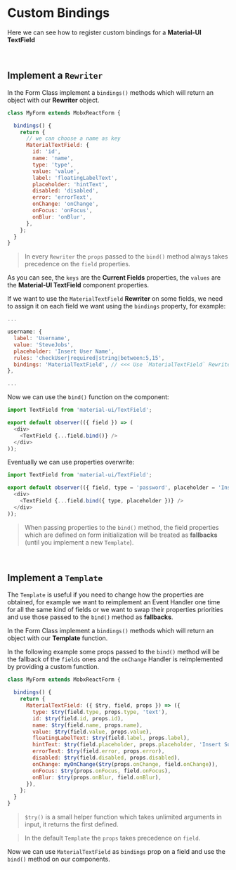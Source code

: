 # Custom Bindings

Here we can see how to register custom bindings for a **Material-UI TextField**

<br>

## Implement a `Rewriter`

In the Form Class implement a `bindings()` methods which will return an object with our **Rewriter** object.

```javascript
class MyForm extends MobxReactForm {

  bindings() {
    return {
      // we can choose a name as key
      MaterialTextField: {
        id: 'id',
        name: 'name',
        type: 'type',
        value: 'value',
        label: 'floatingLabelText',
        placeholder: 'hintText',
        disabled: 'disabled',
        error: 'errorText',
        onChange: 'onChange',
        onFocus: 'onFocus',
        onBlur: 'onBlur',
      },
    };
  }
}
```

> In every `Rewriter` the `props` passed to the `bind()` method always takes precedence on the `field` properties.

As you can see, the `keys` are the **Current Fields** properties, the `values` are the **Material-UI TextField** component properties.

If we want to use the `MaterialTextField` **Rewriter** on some fields, we need to assign it on each field we want using the `bindings` property, for example:

```javascript
...

username: {
  label: 'Username',
  value: 'SteveJobs',
  placeholder: 'Insert User Name',
  rules: 'checkUser|required|string|between:5,15',
  bindings: 'MaterialTextField', // <<< Use `MaterialTextField` Rewriter
},

...
```

Now we can use the `bind()` function on the component:

```javascript
import TextField from 'material-ui/TextField';

export default observer(({ field }) => (
  <div>
    <TextField {...field.bind()} />
  </div>
));

```

Eventually we can use properties overwrite:

```javascript
import TextField from 'material-ui/TextField';

export default observer(({ field, type = 'password', placeholder = 'Insert Password' }) => (
  <div>
    <TextField {...field.bind({ type, placeholder })} />
  </div>
));

```

> When passing properties to the `bind()` method, the field properties which are defined on form initialization will be treated as **fallbacks** (until you implement a new `Template`).


<br>

## Implement a `Template`

The `Template` is useful if you need to change how the properties are obtained, for example we  want to reimplement an Event Handler one time for all the same kind of fields or we want to swap their properties priorities and use those passed to the `bind()` method as **fallbacks**.

In the Form Class implement a `bindings()` methods which will return an object with our **Template** function.

In the following example some props passed to the `bind()` method will be the fallback of the `fields` ones and the `onChange` Handler is reimplemented by providing a custom function.

```javascript
class MyForm extends MobxReactForm {

  bindings() {
    return {
      MaterialTextField: ({ $try, field, props }) => ({
        type: $try(field.type, props.type, 'text'),
        id: $try(field.id, props.id),
        name: $try(field.name, props.name),
        value: $try(field.value, props.value),
        floatingLabelText: $try(field.label, props.label),
        hintText: $try(field.placeholder, props.placeholder, 'Insert Something...'),
        errorText: $try(field.error, props.error),
        disabled: $try(field.disabled, props.disabled),
        onChange: myOnChange($try(props.onChange, field.onChange)),
        onFocus: $try(props.onFocus, field.onFocus),
        onBlur: $try(props.onBlur, field.onBlur),
      }),
    };
  }
}
```

> `$try()` is a small helper function which takes unlimited arguments in input, it returns the first defined.

> In the default `Template` the `props` takes precedence on `field`.

Now we can use `MaterialTextField` as `bindings` prop on a field and use the `bind()` method on our components.
